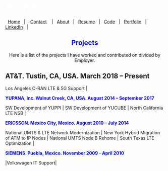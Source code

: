 #  *<span style="color:white">Portfolio  </span>*


&nbsp;&nbsp;[Home](https://manuelsr26.github.io/)&nbsp;&nbsp; | &nbsp;&nbsp; [Contact](https://manuelsr26.github.io/Contact) &nbsp;&nbsp; | &nbsp;&nbsp;[About](https://manuelsr26.github.io/about)&nbsp;&nbsp; | &nbsp;&nbsp;[Resume](https://manuelsr26.github.io/cv)&nbsp;&nbsp; | &nbsp;&nbsp;[Code](https://manuelsr26.github.io/Code)&nbsp;&nbsp; | &nbsp;&nbsp;[Portfolio](https://manuelsr26.github.io/Portfolio)&nbsp;&nbsp; |&nbsp;&nbsp; <a href="https://www.linkedin.com/in/manuel-silva-ramirez" target="_blank">LinkedIn</a> &nbsp;&nbsp;| 

## <center> <span style="color:blue"> Projects </span>  </center>

<p style="text-align: center;">
<span style="color:black">Here is a list of the projects I have worked and contributed on divided by Employer.</span>
</p>

## AT&T. Tustin, CA, USA. March 2018 – Present

Los Angeles C-RAN LTE & 5G Support | 

**<span style="color:blue">YUPANA, Inc. Walnut Creek, CA, USA. August 2014 – September 2017</span>**

SW Development of YUPPI | SW Development of YUCUBE | North California LTE NSB |

**<span style="color:blue">ERICSSON. Mexico City, Mexico. August 2010 – July 2014</span>**

National UMTS & LTE Network Modernization | New York Hybrid Migration of ATM to IP Nodes |  National UMTS Node B Rehome | South Texas LTE Optimization | 

**<span style="color:blue">SIEMENS. Puebla, Mexico. November 2009 - April 2010</span>**

|Volkswagen IT Support|
